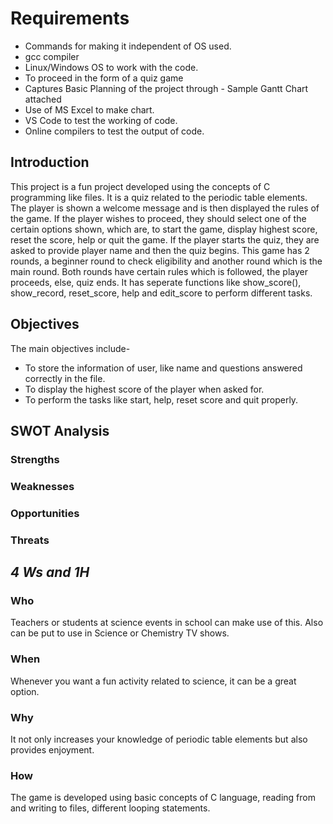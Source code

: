 # Requirements

* Commands for making it independent of OS used.
* gcc compiler
* Linux/Windows OS to work with the code.
* To proceed in the form of a quiz game
* Captures Basic Planning of the project through - Sample Gantt Chart attached
* Use of MS Excel to make chart.
* VS Code to test the working of code.
* Online compilers to test the output of code.

## Introduction 
This project is a fun project developed using the concepts of C programming like files. It is a quiz related to the periodic table elements. The player is shown a welcome message and is then displayed the rules of the game.
If the player wishes to proceed, they should select one of the certain options shown, which are, to start the game, display highest score, reset the score, help or quit the game.
If the player starts the quiz, they are asked to provide player name and then the quiz begins.
This game has 2 rounds, a beginner round to check eligibility and another round which is the main round.
Both rounds have certain rules which is followed, the player proceeds, else, quiz ends.
It has seperate functions like show_score(), show_record, reset_score, help and edit_score to perform different tasks.

## Objectives
The main objectives include-
* To store the information of user, like name and questions answered correctly in the file.
* To display the highest score of the player when asked for.
* To perform the tasks like start, help, reset score and quit properly.

## SWOT Analysis
### Strengths
### Weaknesses
### Opportunities
### Threats

## *4 Ws and 1H*
### Who
Teachers or students at science events in school can make use of this.
Also can be put to use in Science or Chemistry TV shows.
### When
Whenever you want a fun activity related to science, it can be a great option.
### Why
It not only increases your knowledge of periodic table elements but also provides enjoyment.
### How
The game is developed using basic concepts of C language, reading from and writing to files, different looping statements.
